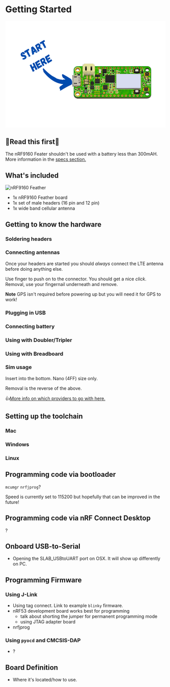 # Getting Started

![Start here](img/start-here.png)

## 🚨Read this first🚨

The nRF9160 Feater shouldn't be used with a battery less than 300mAH. More information in the [specs section.](./nrf9160-specs.md)

## What's included

![nRF9160 Feather](img/feather-trimmed.png)

- 1x nRF9160 Feather board
- 1x set of male headers (16 pin and 12 pin)
- 1x wide band cellular antenna

## Getting to know the hardware

### Soldering headers

### Connecting antennas

Once your headers are started you should *always* connect the LTE antenna before doing anything else.

Use finger to push on to the connector. You should get a nice *click*.
Removal, use your fingernail underneath and remove.

**Note** GPS isn't required before powering up but you will need it for GPS to work!

### Plugging in USB

### Connecting battery

### Using with Doubler/Tripler

### Using with Breadboard

### Sim usage

Insert into the bottom. Nano (4FF) size only.

Removal is the reverse of the above.

👍[More info on which providers to go with here.](./nrf9160-cellular-matrix.md)


## Setting up the toolchain

### Mac

### Windows

### Linux

## Programming code via bootloader

`mcumgr`
`nrfjprog`?

Speed is currently set to 115200 but hopefully that can be improved in the future!

## Programming code via nRF Connect Desktop

?

## Onboard USB-to-Serial

- Opening the SLAB_USBtoUART port on OSX. It will show up differently on PC.

## Programming Firmware

### Using J-Link

- Using tag connect. Link to example `blinky` firmware.
- nRF53 development board works best for programming
  - talk about shorting the jumper for permanent programming mode
  - using JTAG adapter board
- nrfjprog

### Using `pyocd` and CMCSIS-DAP

- ?

## Board Definition

- Where it's located/how to use.

